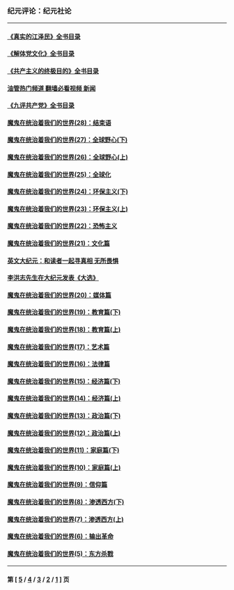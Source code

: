 ### 纪元评论：纪元社论
---
#### [《真实的江泽民》全书目录](../../pages/nsc422/n13721399.md?11080330) 
#### [《解体党文化》全书目录](../../pages/nsc422/n13721157.md?11080330) 
#### [《共产主义的终极目的》全书目录](../../pages/nsc422/n13721048.md?11080330) 
#### [油管热门频道 翻墙必看视频 新闻](ok?11080330)
#### [《九评共产党》全书目录](../../pages/nsc422/n13708085.md?11080330) 
#### [魔鬼在统治着我们的世界(28)：结束语](../../pages/nsc422/n10936246.md?11080330) 
#### [魔鬼在统治着我们的世界(27)：全球野心(下)](../../pages/nsc422/n10928319.md?11080330) 
#### [魔鬼在统治着我们的世界(26)：全球野心(上)](../../pages/nsc422/n10900318.md?11080330) 
#### [魔鬼在统治着我们的世界(25)：全球化](../../pages/nsc422/n10788205.md?11080330) 
#### [魔鬼在统治着我们的世界(24)：环保主义(下)](../../pages/nsc422/n10695307.md?11080330) 
#### [魔鬼在统治着我们的世界(23)：环保主义(上)](../../pages/nsc422/n10688613.md?11080330) 
#### [魔鬼在统治着我们的世界(22)：恐怖主义](../../pages/nsc422/n10614727.md?11080330) 
#### [魔鬼在统治着我们的世界(21)：文化篇](../../pages/nsc422/n10597706.md?11080330) 
#### [英文大纪元：和读者一起寻真相 无所畏惧](../../pages/nsc422/n12542027.md?11080330) 
#### [李洪志先生在大纪元发表《大选》](../../pages/nsc422/n12534746.md?11080330) 
#### [魔鬼在统治着我们的世界(20)：媒体篇](../../pages/nsc422/n10586579.md?11080330) 
#### [魔鬼在统治着我们的世界(19)：教育篇(下)](../../pages/nsc422/n10564808.md?11080330) 
#### [魔鬼在统治着我们的世界(18)：教育篇(上)](../../pages/nsc422/n10526970.md?11080330) 
#### [魔鬼在统治着我们的世界(17)：艺术篇](../../pages/nsc422/n10499093.md?11080330) 
#### [魔鬼在统治着我们的世界(16)：法律篇](../../pages/nsc422/n10485969.md?11080330) 
#### [魔鬼在统治着我们的世界(15)：经济篇(下)](../../pages/nsc422/n10469975.md?11080330) 
#### [魔鬼在统治着我们的世界(14)：经济篇(上)](../../pages/nsc422/n10457370.md?11080330) 
#### [魔鬼在统治着我们的世界(13)：政治篇(下)](../../pages/nsc422/n10448270.md?11080330) 
#### [魔鬼在统治着我们的世界(12)：政治篇(上)](../../pages/nsc422/n10444576.md?11080330) 
#### [魔鬼在统治着我们的世界(11)：家庭篇(下)](../../pages/nsc422/n10440961.md?11080330) 
#### [魔鬼在统治着我们的世界(10)：家庭篇(上)](../../pages/nsc422/n10435448.md?11080330) 
#### [魔鬼在统治着我们的世界(9)：信仰篇](../../pages/nsc422/n10432159.md?11080330) 
#### [魔鬼在统治着我们的世界(8)：渗透西方(下)](../../pages/nsc422/n10429603.md?11080330) 
#### [魔鬼在统治着我们的世界(7)：渗透西方(上)](../../pages/nsc422/n10426013.md?11080330) 
#### [魔鬼在统治着我们的世界(6)：输出革命](../../pages/nsc422/n10421536.md?11080330) 
#### [魔鬼在统治着我们的世界(5)：东方杀戮](../../pages/nsc422/n10417707.md?11080330) 

---
#### 第 [ [5](./5.md?11080330) / [4](./4.md?11080330) / [3](./3.md?11080330) / [2](./2.md?11080330) / [1](./1.md?11080330) ] 页
